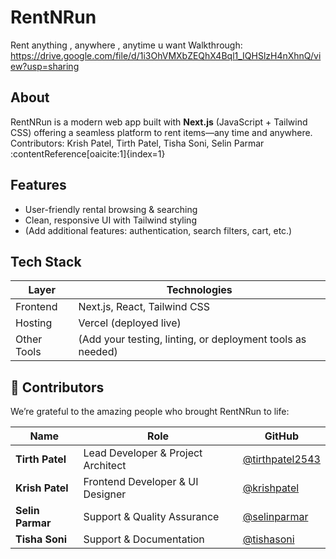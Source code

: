 # RentNRun
Rent anything , anywhere , anytime u want
Walkthrough: https://drive.google.com/file/d/1i3OhVMXbZEQhX4Bql1_IQHSlzH4nXhnQ/view?usp=sharing

##  About
RentNRun is a modern web app built with **Next.js** (JavaScript + Tailwind CSS) offering a seamless platform to rent items—any time and anywhere.  
Contributors: Krish Patel, Tirth Patel, Tisha Soni, Selin Parmar :contentReference[oaicite:1]{index=1}

##  Features
- User-friendly rental browsing & searching  
- Clean, responsive UI with Tailwind styling  
- (Add additional features: authentication, search filters, cart, etc.)

##  Tech Stack
| Layer        | Technologies         |
|--------------|----------------------|
| Frontend     | Next.js, React, Tailwind CSS |
| Hosting      | Vercel (deployed live) |
| Other Tools  | (Add your testing, linting, or deployment tools as needed) |

## 👥 Contributors

We’re grateful to the amazing people who brought RentNRun to life:

| Name | Role | GitHub |
|------|------|--------|
| **Tirth Patel** | Lead Developer & Project Architect | [@tirthpatel2543](https://github.com/tirthpatel2543) |
| **Krish Patel** | Frontend Developer & UI Designer | [@krishpatel](https://github.com/kodemeister-yt) |
| **Selin Parmar** | Support & Quality Assurance | [@selinparmar](https://github.com/) |
| **Tisha Soni** | Support & Documentation | [@tishasoni](https://github.com/) |




 

